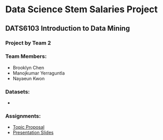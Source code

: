 # Data Science Stem Salaries Project
## DATS6103 Introduction to Data Mining  
### Project by Team 2

### Team Members:
* Brooklyn Chen
* Manojkumar Yerraguntla
* Nayaeun Kwon

### Datasets:
* 

### Assignments:
* [Topic Proposal](https://docs.google.com/document/d/1ia8Xj7ZW0nW6T2gsCz67eQ5jivJcp0QXRu3YFIinOjQ/edit)
* [Presentation Slides](https://docs.google.com/presentation/d/19ibFQGRhCfCJAh0WSLkrGyeyzMUGbC97yX_hPhI6mLM/edit#slide=id.p)
